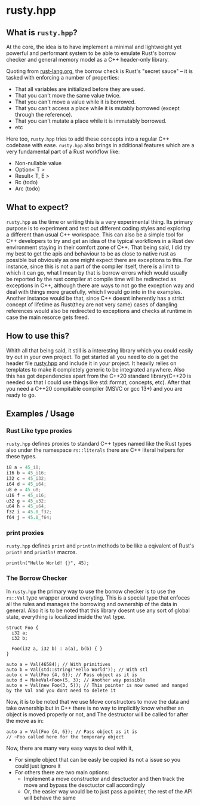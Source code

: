 # rusty.hpp

## What is `rusty.hpp`?

At the core, the idea is to have implement a minimal and lightweight yet powerful and performant system to be able to emulate Rust's borrow checker and general memory model as a C++ header-only library. 

Quoting from [rust-lang.org](https://rustc-dev-guide.rust-lang.org/borrow_check.html), the borrow check is Rust's "secret sauce" – it is tasked with enforcing a number of properties:

* That all variables are initialized before they are used.
* That you can't move the same value twice.
* That you can't move a value while it is borrowed.
* That you can't access a place while it is mutably borrowed (except through the reference).
* That you can't mutate a place while it is immutably borrowed.
* etc

Here too, `rusty.hpp` tries to add these concepts into a regular C++ codebase with ease. `rusty.hpp` also brings in additional features which are a very fundamental part of a Rust workflow like:

* Non-nullable value
* Option< T >
* Result< T, E >
* Rc (todo)
* Arc (todo)

## What to expect?

`rusty.hpp` as the time or writing this is a very experimental thing. Its primary purpose is to experiment and test out different coding styles and exploring a different than usual C++ workspace. This can also be a simple tool for C++ developers to try and get an idea of the typical workflows in a Rust dev environment staying in their comfort zone of C++. That being said, I did try my best to get the apis and behaviour to be as close to native rust as possible but obviously as one might expect there are exceptions to this. For instance, since this is not a part of the compiler itself, there is a limit to which it can go, what I mean by that is borrow errors which would usually be reported by the rust compiler at compile time will be redirected as exceptions in C++, although there are ways to not go the exception way and deal with things more gracefully, which I would go into in the examples. Another instance would be that, since C++ doesnt inherently has a strict concept of lifetime as Rust(they are not very same) cases of dangling references would also be redirected to exceptions and checks at runtime in case the main resorce gets freed.

## How to use this?

Whith all that being said, it still is a interesting library which you could easily try out in your own project. To get started all you need to do is get the header file [rusty.hpp](./rusty.hpp) and include it in your project. It heavily relies on templates to make it completely generic to be integrated anywhere. Also this has got dependencies apart from the C++20 standard library(C++20 is needed so that I could use things like std::format, concepts, etc). After that you need a C++20 compitable compiler (MSVC or gcc 13+) and you are ready to go.

## Examples / Usage

### Rust Like type proxies
`rusty.hpp` defines proxies to standard C++ types named like the Rust types also under the namespace ``rs::literals`` there are C++ literal helpers for these types.

```c++
i8 a = 45_i8;
i16 b = 45_i16;
i32 c = 45_i32;
i64 d = 45_i64;
u8 e = 45_u8;
u16 f = 45_u16;
u32 g = 45_u32;
u64 h = 45_u64;
f32 i = 45.0_f32;
f64 j = 45.0_f64;
```

### print proxies
`rusty.hpp` defines `print` and `println` methods to be like a eqivalent of Rust's `print!` and `println!` macros.

```
println("Hello World! {}", 45);
```

### The Borrow Checker 

In `rusty.hpp` the primary way to use the borrow checker is to use the `rs::Val` type wrapper around everyting. This is a special type that enfoces all the rules and manages the borrowing and ownership of the data in general. Also it is to be noted that this library doesnt use any sort of global state, everything is localized inside the `Val` type.

```
struct Foo {
  i32 a;
  i32 b;

  Foo(i32 a, i32 b) : a(a), b(b) { }
}

auto a = Val(46584); // With primitives
auto b = Val(std::string("Hello World")); // With stl
auto c = Val(Foo {4, 6}); // Pass object as it is
auto d = MakeVal<Foo>(5, 3); // Another way possible
auto e = Val(new Foo(3, 5)); // This pointer is now owned and manged by the Val and you dont need to delete it
```

Now, it is to be noted that we use Move constructors to move the data and take ownership but in C++ there is no way to implicitly know whether an object is moved properly or not, and The destructor will be called for after the move as in:

```
auto a = Val(Foo {4, 6}); // Pass object as it is
// ~Foo called here for the temporary object
```

Now, there are many very easy ways to deal with it,

* For simple object that can be easly be copied its not a issue so you could just ignore it
* For others there are two main options:
  - Implement a move constructor and desctuctor and then track the move and bypass the desctuctor call accordingly
  - Or, the easier way would be to just pass a pointer, the rest of the API will behave the same


















